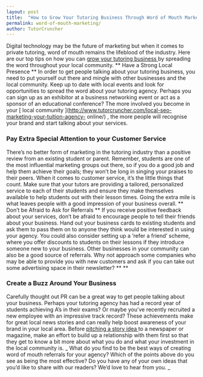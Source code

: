 ```yaml
---
layout: post
title:  "How to Grow Your Tutoring Business Through Word of Mouth Marketing"
permalink: word-of-mouth-marketing/
author: TutorCruncher
---
```

Digital technology may be the future of marketing but when it comes to private
tutoring, word of mouth remains the lifeblood of the industry. Here are our
top tips on how you can [ grow your tutoring business
](http://www.tutorcruncher.com/how-to-make-your-tutoring-agency-stand-out/) by
spreading the word throughout your local community. ** Have a Strong Local
Presence ** In order to get people talking about your tutoring business, you
need to put yourself out there and mingle with other businesses and the local
community. Keep up to date with local events and look for opportunities to
spread the word about your tutoring agency. Perhaps you can sign up as an
exhibitor at a business networking event or act as a sponsor of an educational
conference? The more involved you become in your [ local community
](http://www.tutorcruncher.com/local-seo-marketing-your-tuition-agency-
online/) , the more people will recognise your brand and start talking about
your services. 

### Pay Extra Special Attention to your Customer Service

There’s no better form of marketing in the tutoring industry than a positive
review from an existing student or parent. Remember, students are one of the
most influential marketing groups out there, so if you do a good job and help
them achieve their goals; they won’t be long in singing your praises to their
peers. When it comes to customer service, it’s the little things that count.
Make sure that your tutors are providing a tailored, personalized service to
each of their students and ensure they make themselves available to help
students out with their lesson times. Going the extra mile is what leaves
people with a good impression of your business overall. ** Don’t be Afraid to
Ask for Referrals ** If you receive positive feedback about your services,
don’t be afraid to encourage people to tell their friends about your business.
Hand out your business cards to existing students and ask them to pass them on
to anyone they think would be interested in using your agency. You could also
consider setting up a ‘refer a friend’ scheme, where you offer discounts to
students on their lessons if they introduce someone new to your business.
Other businesses in your community can also be a good source of referrals. Why
not approach some companies who may be able to provide you with new customers
and ask if you can take out some advertising space in their newsletter? ** **

### Create a Buzz Around Your Business

Carefully thought out PR can be a
great way to get people talking about your business. Perhaps your tutoring
agency has had a record year of students achieving A’s in their exams? Or
maybe you’ve recently recruited a new employee with an impressive track
record? These achievements make for great local news stories and can really
help boost awareness of your brand in your local area. Before [ pitching a
story idea ](http://www.tutorcruncher.com/marketing-via-print-and-online/) to
a newspaper or magazine, make an effort to build up a relationship with them
first so that they get to know a bit more about what you do and what your
investment in the local community is. _ What do you find to be the best ways
of creating word of mouth referrals for your agency? Which of the points above
do you see as being the most effective? Do you have any of your own ideas that
you’d like to share with our readers? We’d love to hear from you. _
